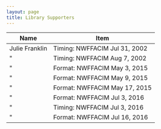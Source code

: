 ```yaml
---
layout: page
title: Library Supporters
---
```


Name | Item 
--- | ---
Julie Franklin | Timing: NWFFACIM Jul 31, 2002
 "   | Timing: NWFFACIM Aug 7, 2002
 "   | Format: NWFFACIM May 3, 2015
 "   | Format: NWFFACIM May 9, 2015
 "   | Format: NWFFACIM May 17, 2015
 "   | Format: NWFFACIM Jul 3, 2016
 "   | Timing: NWFFACIM Jul 3, 2016
 "   | Format: NWFFACIM Jul 16, 2016
